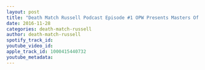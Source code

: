 ```yaml
---
layout: post
title: "Death Match Russell Podcast Episode #1 OPW Presents Masters Of The Mat2016!"
date: 2016-11-28
categories: death-match-russell
author: death-match-russell
spotify_track_id: 
youtube_video_id: 
apple_track_id: 1000415440732
youtube_metadata: 
---
```

